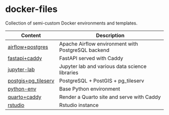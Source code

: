 # docker-files

Collection of semi-custom Docker environments and templates.

Content | Description
--- | ---
[airflow+postgres](./airflow%2Bpostgres/) | Apache Airflow environment with PostgreSQL backend
[fastapi+caddy](./fastapi%2Bcaddy/) | FastAPI served with Caddy
[jupyter-lab](./jupyter-lab/) | Jupyter lab and various data science libraries
[postgis+pg_tileserv](./postgis%2Bpg_tileserv/) | PostgreSQL + PostGIS + pg_tileserv
[python-env](./python-env/) | Base Python environment
[quarto+caddy](./quarto%2Bcaddy/) | Render a Quarto site and serve with Caddy
[rstudio](./rstudio/) | Rstudio instance
